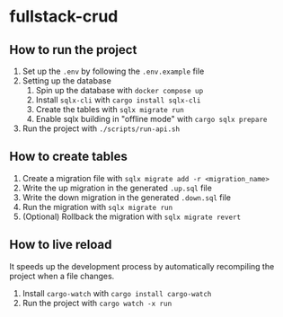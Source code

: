 # fullstack-crud

## How to run the project

1. Set up the `.env` by following the `.env.example` file
2. Setting up the database
    1. Spin up the database with `docker compose up`
    2. Install `sqlx-cli` with `cargo install sqlx-cli`
    3. Create the tables with `sqlx migrate run`
    4. Enable sqlx building in "offline mode" with `cargo sqlx prepare`
3. Run the project with `./scripts/run-api.sh`

## How to create tables

1. Create a migration file with `sqlx migrate add -r <migration_name>`
2. Write the up migration in the generated `.up.sql` file
3. Write the down migration in the generated `.down.sql` file
4. Run the migration with `sqlx migrate run`
5. (Optional) Rollback the migration with `sqlx migrate revert`

## How to live reload

It speeds up the development process by automatically recompiling the project when a file changes.

1. Install `cargo-watch` with `cargo install cargo-watch`
2. Run the project with `cargo watch -x run`
